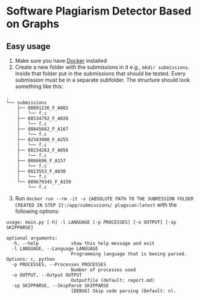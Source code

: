 # Software Plagiarism Detector Based on Graphs

## Easy usage

1. Make sure you have [Docker](https://docs.docker.com/get-docker/) installed
2. Create a new folder with the submissions in it e.g., ``mkdir submissions``. Inside that folder put in the submissions that should be tested. Every submission must be in a separate subfolder. The structure should look something like this:

```
.
└── submissions
    ├── 08891236_F_A082
    │   └── f.c
    ├── 08534792_F_A026
    │   └── f.c
    ├── 08845662_F_A167
    │   └── f.c
    ├── 02343900_F_A255
    │   └── f.c
    ├── 08234263_F_A056
    │   └── f.c
    ├── 0866696_F_A157
    │   └── f.c
    ├── 0823553_F_A030
    │   └── f.c
    └── 089679345_F_A150
        └── f.c
```

3. Run ``docker run --rm -it -v {ABSOLUTE PATH TO THE SUBMISSION FOLDER CREATED IN STEP 2}:/app/submissions/ plagscan:latest`` with the following options:  

```
usage: main.py [-h] -l LANGUAGE [-p PROCESSES] [-o OUTPUT] [-sp SKIPPARSE]

optional arguments:
  -h, --help            show this help message and exit
  -l LANGUAGE, --Language LANGUAGE
                        Programming language that is beeing parsed. Options: c, python
  -p PROCESSES, --Processes PROCESSES
                        Number of processes used
  -o OUTPUT, --Output OUTPUT
                        Outputfile (default: report.md)
  -sp SKIPPARSE, --SkipParse SKIPPARSE
                        [DEBUG] Skip code parsing (Default: n).
```


